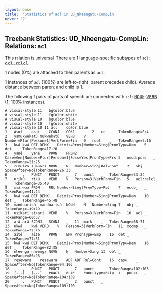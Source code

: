 ```yaml
---
layout: base
title:  'Statistics of acl in UD_Nheengatu-CompLin'
udver: '2'
---
```


## Treebank Statistics: UD_Nheengatu-CompLin: Relations: `acl`

This relation is universal.
There are 1 language-specific subtypes of `acl`: <tt><a href="yrl_complin-dep-acl-relcl.html">acl:relcl</a></tt>.

1 nodes (0%) are attached to their parents as `acl`.

1 instances of `acl` (100%) are left-to-right (parent precedes child).
Average distance between parent and child is 1.

The following 1 pairs of parts of speech are connected with `acl`: <tt><a href="yrl_complin-pos-NOUN.html">NOUN</a></tt>-<tt><a href="yrl_complin-pos-VERB.html">VERB</a></tt> (1; 100% instances).


~~~ conllu
# visual-style 11	bgColor:blue
# visual-style 11	fgColor:white
# visual-style 10	bgColor:blue
# visual-style 10	fgColor:white
# visual-style 10 11 acl	color:blue
1	Asuí	asuí	CCONJ	CONJ	_	2	cc	_	TokenRange=0:4
2	yamukwekatú	mukwekatú	VERB	V	Number=Plur|Person=1|VerbForm=Fin	0	root	_	TokenRange=5:16
3	kwá	kwá	DET	DEMX	Deixis=Prox|Number=Sing|PronType=Dem	5	det	_	TokenRange=17:20
4	yané	yané	PRON	PRON2	Case=Gen|Number=Plur|Person=1|Poss=Yes|PronType=Prs	5	nmod:poss	_	TokenRange=21:25
5	rumuara	sumuara	NOUN	N	Number=Sing|Rel=Cont	2	obj	_	SpaceAfter=No|TokenRange=26:33
6	,	,	PUNCT	PUNCT	_	7	punct	_	TokenRange=33:34
7	urikú	rikú	VERB	V	Person=3|VerbForm=Fin	5	acl:relcl	_	TokenRange=35:40
8	waá	waá	PRON	REL	Number=Sing|PronType=Rel	7	nsubj	_	TokenRange=41:44
9	kwá	kwá	DET	DEMX	Deixis=Prox|Number=Sing|PronType=Dem	10	det	_	TokenRange=45:48
10	manduarisá	manduarisá	NOUN	N	Number=Sing	7	obj	_	TokenRange=49:59
11	usikari	sikari	VERB	V	Person=3|VerbForm=Fin	10	acl	_	TokenRange=60:67
12	arã	arã	SCONJ	SCONJ	_	11	mark	_	TokenRange=68:71
13	ukwá	kwá	VERB	V	Person=3|VerbForm=Fin	11	xcomp	_	TokenRange=72:76
14	aité	aité	PRON	EMP	PronType=Emp	16	det	_	TokenRange=77:81
15	kwá	kwá	DET	DEMX	Deixis=Prox|Number=Sing|PronType=Dem	16	det	_	TokenRange=82:85
16	nheenga	nheenga	NOUN	N	Number=Sing	13	obl	_	TokenRange=86:93
17	resewara	resewara	ADP	ADP	Rel=Cont	16	case	_	SpaceAfter=No|TokenRange=94:102
18	,	,	PUNCT	PUNCT	_	7	punct	_	TokenRange=102:103
19	[...]	[...]	PUNCT	ELIP	PunctType=Elip	7	punct	_	SpaceAfter=No|TokenRange=104:109
20	.	.	PUNCT	PUNCT	_	2	punct	_	SpaceAfter=No|TokenRange=109:110

~~~


